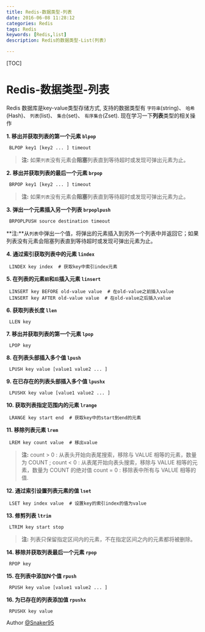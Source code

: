 ```yaml
---
title: Redis-数据类型-列表
date: 2016-06-08 11:28:12
categories: Redis   
tags: Redis
keywords: [Redis,list]
description: Redis的数据类型-List(列表)

---
```


[TOC]

# Redis-数据类型-列表
  Redis 数据库是key-value类型存储方式, 支持的数据类型有 `字符串`(string)、 `哈希`(Hash)、 `列表`(list)、 `集合`(set)、 `有序集合`(Zset). 
  现在学习一下**列表**类型的相关操作


**1. 移出并获取列表的第一个元素 `blpop`**
```
 BLPOP key1 [key2 ... ] timeout 
```
>  **注:** 如果`列表`没有元素会**阻塞**列表直到等待超时或发现可弹出元素为止。

**2. 移出并获取列表的最后一个元素 `brpop`**
```
 BRPOP key1 [key2 ... ] timeout
```
>  **注:** 如果`列表`没有元素会**阻塞**列表直到等待超时或发现可弹出元素为止。

**3. 弹出一个元素插入另一个列表 `brpoplpush`**
```
 BRPOPLPUSH source destination timeout
```
 **注:**从`列表`中弹出一个值，将弹出的元素插入到另外一个列表中并返回它；如果列表没有元素会阻塞列表直到等待超时或发现可弹出元素为止。

**4. 通过索引获取列表中的元素 `lindex`**
```
 LINDEX key index  # 获取key中索引index元素
```

**5. 在列表的元素`前`和`后`插入元素 `linsert`**
```
 LINSERT key BEFORE old-value value  # 在old-value之前插入value
 LINSERT key AFTER old-value value  # 在old-value之后插入value 
```

**6. 获取列表长度 `llen`**
```
 LLEN key
```

**7. 移出并获取列表的第一个元素 `lpop`**
```
 LPOP key
```

**8. 在列表头部插入多个值 `lpush`**
```
 LPUSH key value [value1 value2 ... ]
```

**9. 在已存在的列表头部插入多个值 `lpushx`**
```
 LPUSHX key value [value1 value2 ... ]
```

**10. 获取列表指定范围内的元素 `lrange`**
```
 LRANGE key start end  # 获取key中的start到end的元素
```

**11. 移除列表元素 `lrem`**
```
 LREM key count value  # 移出value
```
>  **注:** count > 0 : 从表头开始向表尾搜索，移除与 VALUE 相等的元素，数量为 COUNT ;
          count < 0 : 从表尾开始向表头搜索，移除与 VALUE 相等的元素，数量为 COUNT 的绝对值
          count = 0 : 移除表中所有与 VALUE 相等的值.

**12. 通过索引设置列表元素的值 `lset`**
```
 LSET key index value  # 设置key的索引index的值为value
```

**13. 修剪列表 `ltrim`**
```
 LTRIM key start stop
```
>  **注:** 列表只保留指定区间内的元素，不在指定区间之内的元素都将被删除。

**14. 移除并获取列表最后一个元素 `rpop`**
```
 RPOP key 
```

**15. 在列表中添加N个值 `rpush`**
```
 RPUSH key value [value1 value2 ... ]
```

**16. 为已存在的列表添加值 `rpushx`**
```
 RPUSHX key value
```

Author [@Snaker95][1]

[1]: http://www.sharedsea.com


